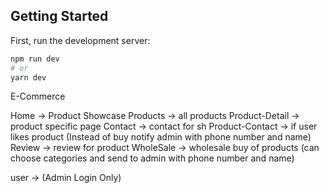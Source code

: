 

## Getting Started

First, run the development server:

```bash
npm run dev
# or
yarn dev
```
E-Commerce

Home -> Product Showcase
Products -> all products
Product-Detail -> product specific page
Contact -> contact for sh
Product-Contact -> if user likes product (Instead of buy notify admin with phone number and name)
Review -> review for product
WholeSale -> wholesale buy of products (can choose categories and send to admin with phone number and name)
<!-- ceazsxdfghb ghjk;.lk,iju hybvgftgfdfrtgfdsfde456yui  gggggggggggg -->

user -> (Admin Login Only)



